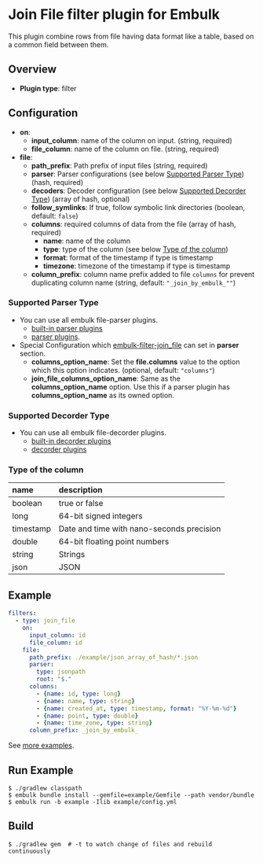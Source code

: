 # Join File filter plugin for Embulk

This plugin combine rows from file having data format like a table, based on a common field between them.

## Overview

* **Plugin type**: filter

## Configuration

* **on**:
  * **input_column**: name of the column on input. (string, required)
  * **file_column**: name of the column on file. (string, required)
* **file**:
  * **path_prefix**: Path prefix of input files (string, required)
  * **parser**: Parser configurations (see below [Supported Parser Type](#supported-parser-type)) (hash, required)
  * **decoders**: Decoder configuration (see below [Supported Decorder Type](#supported-decorder-type)) (array of hash, optional)
  * **follow_symlinks**: If true, follow symbolic link directories (boolean, default: `false`)
  * **columns**: required columns of data from the file (array of hash, required)
    * **name**: name of the column
    * **type**: type of the column (see below [Type of the column](#type-of-the-column))
    * **format**: format of the timestamp if type is timestamp
    * **timezone**: timezone of the timestamp if type is timestamp
  * **column_prefix**: column name prefix added to file `columns` for prevent duplicating column name (string, default: `"_join_by_embulk_""`)

### Supported Parser Type

* You can use all embulk file-parser plugins.
  * [built-in parser plugins](http://www.embulk.org/docs/built-in.html)
  * [parser plugins](http://www.embulk.org/plugins/#file-parser).
* Special Configuration which [embulk-filter-join_file](./) can set in **parser** section.
  * **columns_option_name**: Set the **file.columns** value to the option which this option indicates. (optional, default: `"columns"`)
  * **join_file_columns_option_name**: Same as the **columns_option_name** option. Use this if a parser plugin has **columns_option_name** as its owned option.

### Supported Decorder Type

* You can use all embulk file-decorder plugins.
  * [built-in decorder plugins](http://www.embulk.org/docs/built-in.html)
  * [decorder plugins](http://www.embulk.org/plugins/#file-decoder)

### Type of the column

|name|description|
|:---|:---|
|boolean|true or false|
|long|64-bit signed integers|
|timestamp|Date and time with nano-seconds precision|
|double|64-bit floating point numbers|
|string|Strings|
|json|JSON|

## Example

```yaml
filters:
  - type: join_file
    on:
      input_column: id
      file_column: id
    file:
      path_prefix: ./example/json_array_of_hash/*.json
      parser:
        type: jsonpath
        root: "$."
      columns:
        - {name: id, type: long}
        - {name: name, type: string}
        - {name: created_at, type: timestamp, format: "%Y-%m-%d"}
        - {name: point, type: double}
        - {name: time_zone, type: string}
      column_prefix: _join_by_embulk_
```

See [more examples](./example).

## Run Example

```
$ ./gradlew classpath
$ embulk bundle install --gemfile=example/Gemfile --path vendor/bundle
$ embulk run -b example -Ilib example/config.yml
```

## Build

```
$ ./gradlew gem  # -t to watch change of files and rebuild continuously
```
